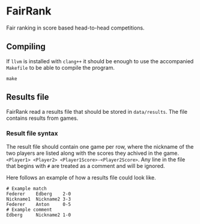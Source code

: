 FairRank
========

Fair ranking in score based head-to-head competitions.

Compiling
---------

If ``llvm`` is installed with ``clang++`` it should be enough to use the
accompanied ``Makefile`` to be able to compile the program.

```
make
````

Results file
------------

FairRank read a results file that should be stored in ``data/results``. The
file contains results from games.

### Result file syntax

The result file should contain one game per row, where the nickname of the two
players are listed along with the scores they achived in the game.
``<Player1> <Player2> <Player1Score>-<Player2Score>``. Any line in the file
that begins with ``#`` are treated as a comment and will be ignored.

Here follows an example of how a results file could look like.

```
# Example match
Federer    Edberg    2-0
Nickname1  Nickname2 3-3
Federer    Anton     0-5
# Example comment
Edberg     Nickname2 1-0
```
